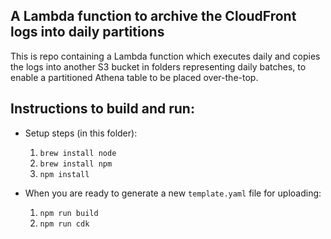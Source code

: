 A Lambda function to archive the CloudFront logs into daily partitions
----------------------------------------------------------------------
This is repo containing a Lambda function which executes daily and copies the logs into another S3 bucket in folders representing daily batches, to enable a partitioned Athena table to be placed over-the-top.

## Instructions to build and run:
 - Setup steps (in this folder):
    1. `brew install node`
    2. `brew install npm`
    3. `npm install`
    
 - When you are ready to generate a new `template.yaml` file for uploading:
    1. `npm run build`
    2. `npm run cdk`
    
